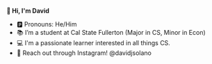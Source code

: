 **👋 Hi, I'm David**
- 🅿️ Pronouns: He/Him
- 📚 I’m a student at Cal State Fullerton (Major in CS, Minor in Econ)
- 💻 I'm a passionate learner interested in all things CS.
- 📲 Reach out through Instagram! @davidjsolano


<!---
DavidJSolano/DavidJSolano is a ✨ special ✨ repository because its `README.md` (this file) appears on your GitHub profile.
You can click the Preview link to take a look at your changes.
--->
